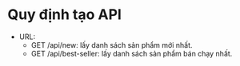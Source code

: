# Quy định tạo API

* URL:
    * GET /api/new:                 lấy danh sách sản phẩm mới nhất.
    * GET /api/best-seller:         lấy danh sách sản phẩm bán chạy nhất.